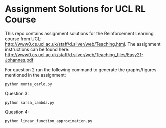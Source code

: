 # Assignment Solutions for UCL RL Course

This repo contains assignment solutions for the Reinforcement Learning course from UCL: http://www0.cs.ucl.ac.uk/staff/d.silver/web/Teaching.html.  The assignment instructions can be found here: http://www0.cs.ucl.ac.uk/staff/d.silver/web/Teaching_files/Easy21-Johannes.pdf

For question 2 run the following command to generate the graphs/figures mentioned in the assignment:

```
python monte_carlo.py
```

Question 3:
```
python sarsa_lambda.py
```

Question 4:
```
python linear_function_approximation.py
```
